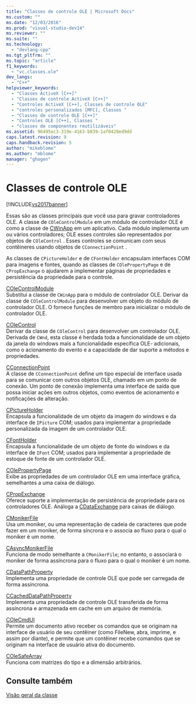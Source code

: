 ```yaml
---
title: "Classes de controle OLE | Microsoft Docs"
ms.custom: ""
ms.date: "12/03/2016"
ms.prod: "visual-studio-dev14"
ms.reviewer: ""
ms.suite: ""
ms.technology: 
  - "devlang-cpp"
ms.tgt_pltfrm: ""
ms.topic: "article"
f1_keywords: 
  - "vc.classes.ole"
dev_langs: 
  - "C++"
helpviewer_keywords: 
  - "Classes ActiveX [C++]"
  - "Classes de controle ActiveX [C++]"
  - "Controles ActiveX [C++], Classes de controle OLE"
  - "controles personalizados [MFC], Classes "
  - "Classes de controle OLE [C++]"
  - "Controles OLE [C++], Classes "
  - "classes de componentes reutilizáveis"
ms.assetid: 96495ec3-319e-4163-b839-1af0428ed9dd
caps.latest.revision: 9
caps.handback.revision: 5
author: "mikeblome"
ms.author: "mblome"
manager: "ghogen"
---
```

# Classes de controle OLE
[!INCLUDE[vs2017banner](../assembler/inline/includes/vs2017banner.md)]

Essas são as classes principais que você usa para gravar controladores OLE.  A classe de `COleControlModule` em um módulo de controlador OLE é como a classe de [CWinApp](../mfc/reference/cwinapp-class.md) em um aplicativo.  Cada módulo implementa um ou vários controladores; OLE esses controles são representados por objetos de `COleControl` .  Esses controles se comunicam com seus contêineres usando objetos de `CConnectionPoint` .  
  
 As classes de `CPictureHolder` e de `CFontHolder` encapsulam interfaces COM para imagens e fontes, quando as classes de `COlePropertyPage` e de `CPropExchange` o ajudarem a implementar páginas de propriedades e persistência da propriedade para o controle.  
  
 [COleControlModule](../mfc/reference/colecontrolmodule-class.md)  
 Substitui a classe de `CWinApp` para o módulo de controlador OLE.  Derivar da classe de `COleControlModule` para desenvolver um objeto do módulo de controlador OLE.  O fornece funções de membro para inicializar o módulo de controlador OLE.  
  
 [COleControl](../mfc/reference/colecontrol-class.md)  
 Derivar da classe de `COleControl` para desenvolver um controlador OLE.  Derivada de `CWnd`, esta classe é herdada toda a funcionalidade de um objeto da janela do windows mais a funcionalidade específica OLE\- adicionais, como o acionamento do evento e a capacidade de dar suporte a métodos e propriedades.  
  
 [CConnectionPoint](../Topic/CConnectionPoint%20Class.md)  
 A classe de `CConnectionPoint` define um tipo especial de interface usada para se comunicar com outros objetos OLE, chamado em um ponto de conexão.  Um ponto de conexão implementa uma interface de saída que possa iniciar ações em outros objetos, como eventos de acionamento e notificações de alteração.  
  
 [CPictureHolder](../mfc/reference/cpictureholder-class.md)  
 Encapsula a funcionalidade de um objeto da imagem do windows e da interface de `IPicture` COM; usados para implementar a propriedade personalizada da imagem de um controlador OLE.  
  
 [CFontHolder](../mfc/reference/cfontholder-class.md)  
 Encapsula a funcionalidade de um objeto de fonte do windows e da interface de `IFont` COM; usados para implementar a propriedade de estoque de fonte de um controlador OLE.  
  
 [COlePropertyPage](../mfc/reference/colepropertypage-class.md)  
 Exibe as propriedades de um controlador OLE em uma interface gráfica, semelhantes a uma caixa de diálogo.  
  
 [CPropExchange](../Topic/CPropExchange%20Class.md)  
 Oferece suporte a implementação de persistência de propriedade para os controladores OLE.  Análoga a [CDataExchange](../Topic/CDataExchange%20Class.md) para caixas de diálogo.  
  
 [CMonikerFile](../Topic/CMonikerFile%20Class.md)  
 Usa um moniker, ou uma representação de cadeia de caracteres que pode fazer em um moniker, de forma síncrona e o associa ao fluxo para o qual o moniker é um nome.  
  
 [CAsyncMonikerFile](../mfc/reference/casyncmonikerfile-class.md)  
 Funciona de modo semelhante a `CMonikerFile`; no entanto, o associará o moniker de forma assíncrona para o fluxo para o qual o moniker é um nome.  
  
 [CDataPathProperty](../mfc/reference/cdatapathproperty-class.md)  
 Implementa uma propriedade de controle OLE que pode ser carregada de forma assíncrona.  
  
 [CCachedDataPathProperty](../mfc/reference/ccacheddatapathproperty-class.md)  
 Implementa uma propriedade de controle OLE transferida de forma assíncrona e armazenada em cache em um arquivo de memória.  
  
 [COleCmdUI](../mfc/reference/colecmdui-class.md)  
 Permite um documento ativo receber os comandos que se originam na interface de usuário de seu contêiner \(como FileNew, abra, imprime, e assim por diante\), e permite que um contêiner recebe comandos que se originam na interface de usuário ativa do documento.  
  
 [COleSafeArray](../mfc/reference/colesafearray-class.md)  
 Funciona com matrizes do tipo e a dimensão arbitrários.  
  
## Consulte também  
 [Visão geral da classe](../mfc/class-library-overview.md)